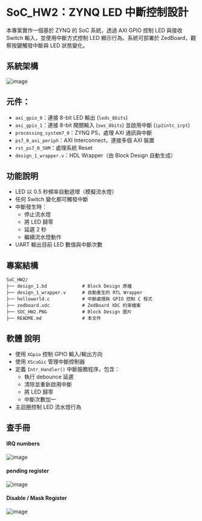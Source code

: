  # SoC_HW2：ZYNQ LED 中斷控制設計  
本專案實作一個基於 ZYNQ 的 SoC 系統，透過 AXI GPIO 控制 LED 與接收 Switch 輸入，並使用中斷方式控制 LED 顯示行為。系統可部署於 ZedBoard，觀察按鍵觸發中斷與 LED 狀態變化。
## 系統架構
![image](https://github.com/user-attachments/assets/5224fabd-d92b-445e-9e74-6577e3e7a9c1)

## 元件：

- `axi_gpio_0`：連接 8-bit LED 輸出 (`leds_8bits`)
- `axi_gpio_1`：連接 8-bit 開關輸入 (`sws_8bits`) 並啟用中斷 (`ip2intc_irpt`)
- `processing_system7_0`：ZYNQ PS，處理 AXI 通訊與中斷
- `ps7_0_axi_periph`：AXI Interconnect，連接多個 AXI 裝置
- `rst_ps7_0_50M`：處理系統 Reset
- `design_1_wrapper.v`：HDL Wrapper（由 Block Design 自動生成）

## 功能說明

- LED 以 0.5 秒頻率自動遞增（模擬流水燈）
- 任何 Switch 變化都可觸發中斷
- 中斷發生時：
  - 停止流水燈
  - 將 LED 歸零
  - 延遲 2 秒
  - 繼續流水燈動作
- UART 輸出目前 LED 數值與中斷次數


## 專案結構  


```
SoC_HW2/
├── design_1.bd             # Block Design 原檔
├── design_1_wrapper.v      # 自動產生的 RTL Wrapper
├── helloworld.c            # 中斷處理與 GPIO 控制 C 程式
├── zedboard.xdc            # ZedBoard XDC 約束檔案
├── SOC_HW2.PNG             # Block Design 圖片
├── README.md               # 本文件
```
## 軟體 說明
- 使用 `XGpio` 控制 GPIO 輸入/輸出方向
- 使用 `XScuGic` 管理中斷控制器
- 定義 `Intr_Handler()` 中斷服務程序，包含：
  - 執行 debounce 延遲
  - 清除並重新啟用中斷
  - 將 LED 歸零
  - 中斷次數加一
- 主迴圈控制 LED 流水燈行為

## 查手冊
#### IRQ numbers
![image](https://github.com/user-attachments/assets/82b3559a-7b6a-480a-a663-11eccb6c37c8)

#### pending register
![image](https://github.com/user-attachments/assets/68c339c4-eb2d-4f9a-a2f1-be6f9d067ca6)

#### Disable / Mask Register
![image](https://github.com/user-attachments/assets/f1888105-729e-4d34-9ade-6e2165e1888f)






